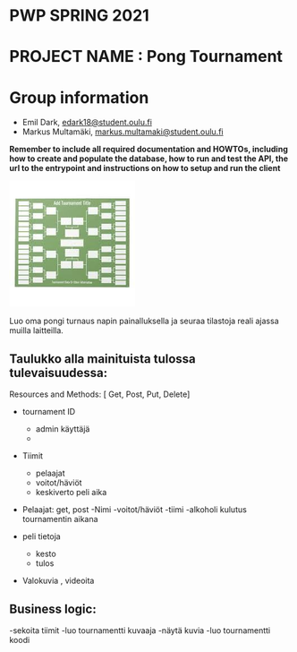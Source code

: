# PWP SPRING 2021
# PROJECT NAME : Pong Tournament 
# Group information
* Emil Dark, edark18@student.oulu.fi
* Markus Multamäki, markus.multamaki@student.oulu.fi
  



__Remember to include all required documentation and HOWTOs, including how to create and populate the database, how to run and test the API, the url to the entrypoint and instructions on how to setup and run the client__


![alt text](upload/../uploads/images.jpg "Tournament brackets")


Luo oma pongi turnaus napin painalluksella ja seuraa tilastoja reali ajassa muilla laitteilla. 


## Taulukko alla mainituista tulossa tulevaisuudessa:

Resources and Methods:
[ Get, Post, Put, Delete]
- tournament ID
  - admin käyttäjä
  - 
- Tiimit
  - pelaajat
  - voitot/häviöt
  - keskiverto peli aika

- Pelaajat: get, post
    -Nimi
    -voitot/häviöt
    -tiimi
    -alkoholi kulutus tournamentin aikana

- peli tietoja 
  - kesto
  - tulos
  
- Valokuvia , videoita


## Business logic:

-sekoita tiimit
-luo tournamentti kuvaaja
-näytä kuvia
-luo tournamentti koodi









